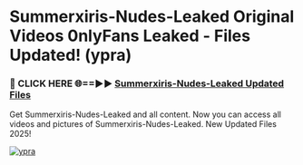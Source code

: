 # Summerxiris-Nudes-Leaked Original Videos 0nlyFans Leaked - Files Updated! (ypra)

<h3>🔴 CLICK HERE 🌐==►► <a href="https://tinyurl.com/4mcuefdz" rel="nofollow">Summerxiris-Nudes-Leaked Updated Files</a></h3>

Get Summerxiris-Nudes-Leaked and all content. Now you can access all videos and pictures of Summerxiris-Nudes-Leaked. New Updated Files 2025!

[![ypra](https://i.imgur.com/StAQSOY.gif)](https://tinyurl.com/4mcuefdz)
